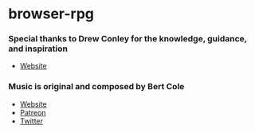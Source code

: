 # browser-rpg

### Special thanks to Drew Conley for the knowledge, guidance, and inspiration
- [Website](https://drewconley.dev/)

### Music is original and composed by Bert Cole
- [Website](https://www.bitbybitsound.com/)
- [Patreon](https://www.patreon.com/bitbybitsound)
- [Twitter](https://mobile.twitter.com/bitbybitsound)
